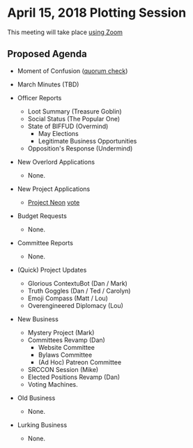 # April 15, 2018 Plotting Session

This meeting will take place [using Zoom](https://zoom.us/j/5075726827)

## Proposed Agenda

- Moment of Confusion ([quorum check](https://doodle.com/poll/ai74n3nz3k468ds9))

- March Minutes (TBD)

- Officer Reports
    + Loot Summary (Treasure Goblin)
    + Social Status (The Popular One)
    + State of BIFFUD (Overmind)
        * May Elections
        * Legitimate Business Opportunities
    + Opposition's Response (Undermind)

- New Overlord Applications
    + None.

- New Project Applications
    + [Project Neon](https://github.com/BadIdeaFactory/corporate/issues/65) [vote](https://doodle.com/poll/np7pk3rdte4ssc5b)

- Budget Requests
    + None.

- Committee Reports
    + None.

- (Quick) Project Updates
    + Glorious ContextuBot (Dan / Mark)
    + Truth Goggles (Dan / Ted / Carolyn)
    + Emoji Compass (Matt / Lou)
    + Overengineered Diplomacy (Lou)

- New Business
    + Mystery Project (Mark)
    + Committees Revamp (Dan)
        * Website Committee
        * Bylaws Committee
        * (Ad Hoc) Patreon Committee
    + SRCCON Session (Mike)
    + Elected Positions Revamp (Dan)
    + Voting Machines.

- Old Business
    + None.

- Lurking Business
    + None.
